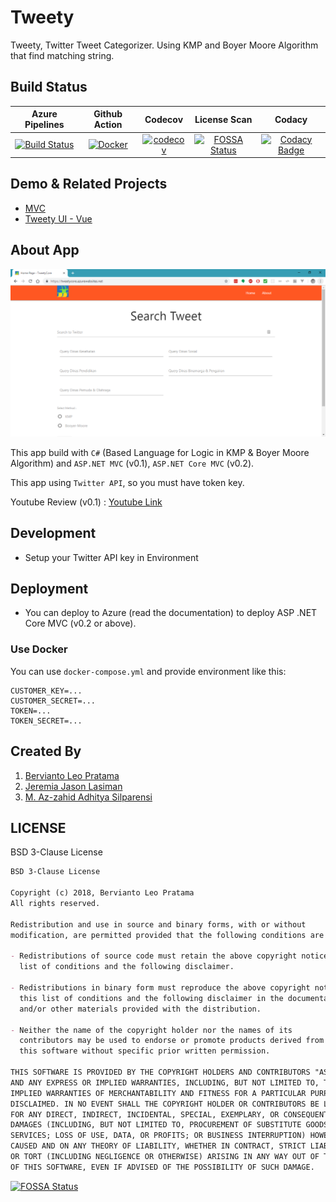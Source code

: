 # Tweety

Tweety, Twitter Tweet Categorizer. Using KMP and Boyer Moore Algorithm that find matching string.

## Build Status

| Azure Pipelines | Github Action | Codecov | License Scan | Codacy |
|:---------------:|:-------------:|:-------:|:------------:|:------:|
|[![Build Status](https://dev.azure.com/berviantoleo/Tweety/_apis/build/status/berv-uni-project.tweety?branchName=master)](https://dev.azure.com/berviantoleo/Tweety/_build/latest?definitionId=3&branchName=master)|[![Docker](https://github.com/berv-uni-project/tweety/actions/workflows/dockerpush.yml/badge.svg)](https://github.com/berv-uni-project/tweety/actions/workflows/dockerpush.yml)|[![codecov](https://codecov.io/gh/berv-uni-project/tweety/branch/master/graph/badge.svg?token=Z73XNgu7q7)](https://codecov.io/gh/berv-uni-project/tweety)|[![FOSSA Status](https://app.fossa.io/api/projects/git%2Bgithub.com%2Fberv-uni-project%2Ftweety.svg?type=shield)](https://app.fossa.io/projects/git%2Bgithub.com%2Fberv-uni-project%2Ftweety?ref=badge_shield)|[![Codacy Badge](https://app.codacy.com/project/badge/Grade/1f76a37626044c6a8f89fd6c51436191)](https://www.codacy.com/gh/berv-uni-project/tweety/dashboard?utm_source=github.com&amp;utm_medium=referral&amp;utm_content=berv-uni-project/tweety&amp;utm_campaign=Badge_Grade)|

## Demo & Related Projects

- [MVC](https://tweety-core.azurewebsites.net/)
- [Tweety UI - Vue](https://tweety.onrender.com)

## About App

![Main Screen](./content/main-screen.png)

This app build with `C#` (Based Language for Logic in KMP & Boyer Moore Algorithm) and `ASP.NET MVC` (v0.1), `ASP.NET Core MVC` (v0.2).

This app using `Twitter API`, so you must have token key.

Youtube Review (v0.1) : [Youtube Link](https://www.youtube.com/watch?v=uGtZCm9duLw)

## Development

- Setup your Twitter API key in Environment

## Deployment

- You can deploy to Azure (read the documentation) to deploy ASP .NET Core MVC (v0.2 or above).

### Use Docker

You can use `docker-compose.yml` and provide environment like this:

```env
CUSTOMER_KEY=...
CUSTOMER_SECRET=...
TOKEN=...
TOKEN_SECRET=...
```

## Created By

1. [Bervianto Leo Pratama](https://github.com/berviantoleo)
2. [Jeremia Jason Lasiman](http://github.com/JeremiaJ)
3. [M. Az-zahid Adhitya Silparensi](https://github.com/Azzahid)

## LICENSE

BSD 3-Clause License

```markdown
BSD 3-Clause License

Copyright (c) 2018, Bervianto Leo Pratama
All rights reserved.

Redistribution and use in source and binary forms, with or without
modification, are permitted provided that the following conditions are met:

- Redistributions of source code must retain the above copyright notice, this
  list of conditions and the following disclaimer.

- Redistributions in binary form must reproduce the above copyright notice,
  this list of conditions and the following disclaimer in the documentation
  and/or other materials provided with the distribution.

- Neither the name of the copyright holder nor the names of its
  contributors may be used to endorse or promote products derived from
  this software without specific prior written permission.

THIS SOFTWARE IS PROVIDED BY THE COPYRIGHT HOLDERS AND CONTRIBUTORS "AS IS"
AND ANY EXPRESS OR IMPLIED WARRANTIES, INCLUDING, BUT NOT LIMITED TO, THE
IMPLIED WARRANTIES OF MERCHANTABILITY AND FITNESS FOR A PARTICULAR PURPOSE ARE
DISCLAIMED. IN NO EVENT SHALL THE COPYRIGHT HOLDER OR CONTRIBUTORS BE LIABLE
FOR ANY DIRECT, INDIRECT, INCIDENTAL, SPECIAL, EXEMPLARY, OR CONSEQUENTIAL
DAMAGES (INCLUDING, BUT NOT LIMITED TO, PROCUREMENT OF SUBSTITUTE GOODS OR
SERVICES; LOSS OF USE, DATA, OR PROFITS; OR BUSINESS INTERRUPTION) HOWEVER
CAUSED AND ON ANY THEORY OF LIABILITY, WHETHER IN CONTRACT, STRICT LIABILITY,
OR TORT (INCLUDING NEGLIGENCE OR OTHERWISE) ARISING IN ANY WAY OUT OF THE USE
OF THIS SOFTWARE, EVEN IF ADVISED OF THE POSSIBILITY OF SUCH DAMAGE.
```

[![FOSSA Status](https://app.fossa.io/api/projects/git%2Bgithub.com%2Fberv-uni-project%2Ftweety.svg?type=large)](https://app.fossa.io/projects/git%2Bgithub.com%2Fberv-uni-project%2Ftweety?ref=badge_large)
